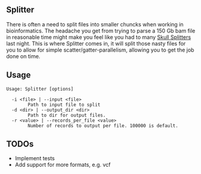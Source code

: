 Splitter
--------

There is often a need to split files into smaller chuncks when working in bioinformatics. The headache you get from trying to parse a 150 Gb bam file in reasonable time might make you feel like you had to many [Skull Splitters](http://beeradvocate.com/beer/profile/118/402) last night. This is where Splitter comes in, it will split those nasty files for you to allow for simple scatter/gatter-parallelism, allowing you to get the job done on time.

Usage
-----

	Usage: Splitter [options] 

	  -i <file> | --input <file>
	        Path to input file to split
	  -d <dir> | --output_dir <dir>
	        Path to dir for output files.
	  -r <value> | --records_per_file <value>
	        Number of records to output per file. 100000 is default.

TODOs
-----
* Implement tests
* Add support for more formats, e.g. vcf

